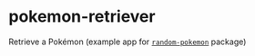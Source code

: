 # pokemon-retriever
Retrieve a Pokémon (example app for [`random-pokemon`](https://github.com/chriskwan/random-pokemon) package)
